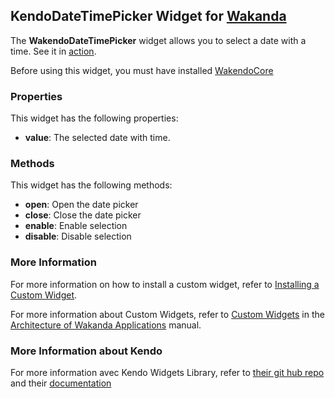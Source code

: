 ## KendoDateTimePicker Widget for [Wakanda](http://wakanda.org)
The __WakendoDateTimePicker__ widget allows you to select a date with a time.
See it in [action](http://demos.telerik.com/kendo-ui/web/datetimepicker/index.html).

Before using this widget, you must have installed [WakendoCore](https://github.com/acoudeyras/WakendoCore)


### Properties
This widget has the following properties:

* __value__: The selected date with time.

### Methods
This widget has the following methods:

* __open__: Open the date picker
* __close__: Close the date picker
* __enable__: Enable selection
* __disable__: Disable selection

### More Information
For more information on how to install a custom widget, refer to [Installing a Custom Widget](http://doc.wakanda.org/WakandaStudio0/help/Title/en/page3869.html#1027761).

For more information about Custom Widgets, refer to [Custom Widgets](http://doc.wakanda.org/Wakanda0.v5/help/Title/en/page3863.html "Custom Widgets") in the [Architecture of Wakanda Applications](http://doc.wakanda.org/Wakanda0.v5/help/Title/en/page3844.html "Architecture of Wakanda Applications") manual.

### More Information about Kendo

For more information avec Kendo Widgets Library, refer to [their git hub repo](https://github.com/telerik/kendo-ui-core) and their [documentation](http://docs.telerik.com/kendo-ui)
